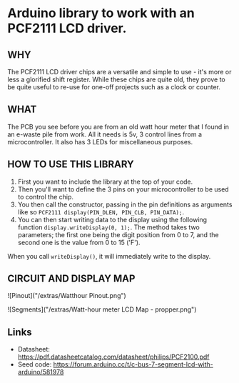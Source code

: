 # Arduino library to work with an PCF2111 LCD driver.

## WHY
The PCF2111 LCD driver chips are a versatile and simple to use - it's more or less a glorified shift register. While these chips are quite old, they prove to be quite useful to re-use for one-off projects such as a clock or counter.

## WHAT
The PCB you see before you are from an old watt hour meter that I found in an e-waste pile from work. All it needs is 5v, 3 control lines from a microcontroller. It also has 3 LEDs for miscellaneous purposes.

## HOW TO USE THIS LIBRARY
1. First you want to include the library at the top of your code. 
2. Then you'll want to define the 3 pins on your microcontroller to be used to control the chip. 
3. You then call the constructor, passing in the pin definitions as arguments like so `PCF2111 display(PIN_DLEN, PIN_CLB, PIN_DATA);`.
4. You can then start writing data to the display using the following function `display.writeDisplay(0, 1);`. The method takes two parameters; the first one being the digit position from 0 to 7, and the second one is the value from 0 to 15 ('F').

When you call `writeDisplay()`, it will immediately write to the display.

## CIRCUIT AND DISPLAY MAP
![Pinout]("/extras/Watthour Pinout.png")

![Segments]("/extras/Watt-hour meter LCD Map - propper.png")

## Links
- Datasheet: <https://pdf.datasheetcatalog.com/datasheet/philips/PCF2100.pdf>
- Seed code: <https://forum.arduino.cc/t/c-bus-7-segment-lcd-with-arduino/581978>
